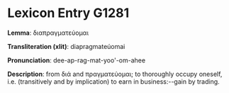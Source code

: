 # Lexicon Entry G1281

**Lemma**: διαπραγματεύομαι

**Transliteration (xlit)**: diapragmateúomai

**Pronunciation**: dee-ap-rag-mat-yoo'-om-ahee

**Description**:
from διά and πραγματεύομαι; to thoroughly occupy oneself, i.e. (transitively and by implication) to earn in business:--gain by trading.
